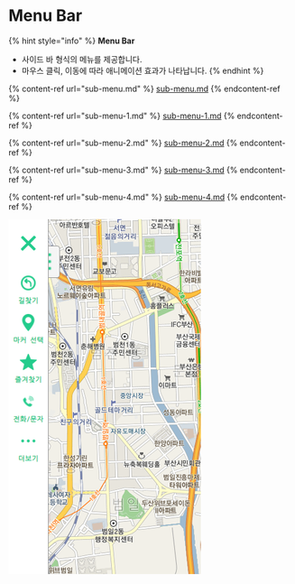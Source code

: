 # Menu Bar

{% hint style="info" %}
**Menu Bar**

* 사이드 바 형식의 메뉴를 제공합니다.
* 마우스 클릭, 이동에 따라 애니메이션 효과가 나타납니다.
{% endhint %}

{% content-ref url="sub-menu.md" %}
[sub-menu.md](sub-menu.md)
{% endcontent-ref %}

{% content-ref url="sub-menu-1.md" %}
[sub-menu-1.md](sub-menu-1.md)
{% endcontent-ref %}

{% content-ref url="sub-menu-2.md" %}
[sub-menu-2.md](sub-menu-2.md)
{% endcontent-ref %}

{% content-ref url="sub-menu-3.md" %}
[sub-menu-3.md](sub-menu-3.md)
{% endcontent-ref %}

{% content-ref url="sub-menu-4.md" %}
[sub-menu-4.md](sub-menu-4.md)
{% endcontent-ref %}

![](<../../../../.gitbook/assets/image (16).png>)
